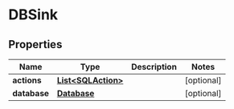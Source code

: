 

# DBSink

## Properties

Name | Type | Description | Notes
------------ | ------------- | ------------- | -------------
**actions** | [**List&lt;SQLAction&gt;**](SQLAction.md) |  |  [optional]
**database** | [**Database**](Database.md) |  |  [optional]



